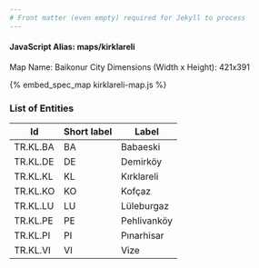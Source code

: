 ```yaml
---
# Front matter (even empty) required for Jekyll to process
---
```


#### JavaScript Alias: maps/kirklareli

Map Name: Baikonur City
Dimensions (Width x Height): 421x391



{% embed_spec_map kirklareli-map.js %}

### List of Entities

 Id | Short label | Label
---|---|---
TR.KL.BA|BA|Babaeski
TR.KL.DE|DE|Demirköy
TR.KL.KL|KL|Kırklareli
TR.KL.KO|KO|Kofçaz
TR.KL.LU|LU|Lüleburgaz
TR.KL.PE|PE|Pehlivanköy
TR.KL.PI|PI|Pınarhisar
TR.KL.VI|VI|Vize